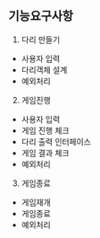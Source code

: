 ## 기능요구사항

1. 다리 만들기

- 사용자 입력
- 다리객체 설계
- 예외처리

2. 게임진행

- 사용자 입력
- 게임 진행 체크
- 다리 출력 인터페이스
- 게임 결과 체크
- 예외처리

3. 게임종료

- 게임재개
- 게임종료
- 예외처리
